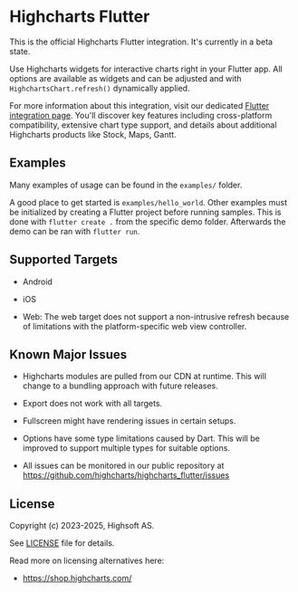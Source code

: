 Highcharts Flutter
==================

This is the official Highcharts Flutter integration. It's currently in a beta
state.

Use Highcharts widgets for interactive charts right in your Flutter app. All
options are available as widgets and can be adjusted and with
`HighchartsChart.refresh()` dynamically applied.

For more information about this integration, visit our dedicated [Flutter integration page](https://www.highcharts.com/integrations/flutter/).
You'll discover key features including cross-platform compatibility, extensive chart type support, and details about additional Highcharts products like Stock, Maps, Gantt.


Examples
--------

Many examples of usage can be found in the `examples/` folder.

A good place to get started is `examples/hello_world`. Other examples must be
initialized by creating a Flutter project before running samples. This is done
with `flutter create .` from the specific demo folder. Afterwards the demo can
be ran with `flutter run`.



Supported Targets
-----------------

* Android

* iOS

* Web: The web target does not support a non-intrusive refresh because of
  limitations with the platform-specific web view controller.



Known Major Issues
------------------

* Highcharts modules are pulled from our CDN at runtime. This will change to a
  bundling approach with future releases.

* Export does not work with all targets.

* Fullscreen might have rendering issues in certain setups.

* Options have some type limitations caused by Dart. This will be improved to
  support multiple types for suitable options.

* All issues can be monitored in our public repository at
  https://github.com/highcharts/highcharts_flutter/issues



License
-------

Copyright (c) 2023-2025, Highsoft AS.

See [LICENSE](./LICENSE) file for details.

Read more on licensing alternatives here:
- https://shop.highcharts.com/
